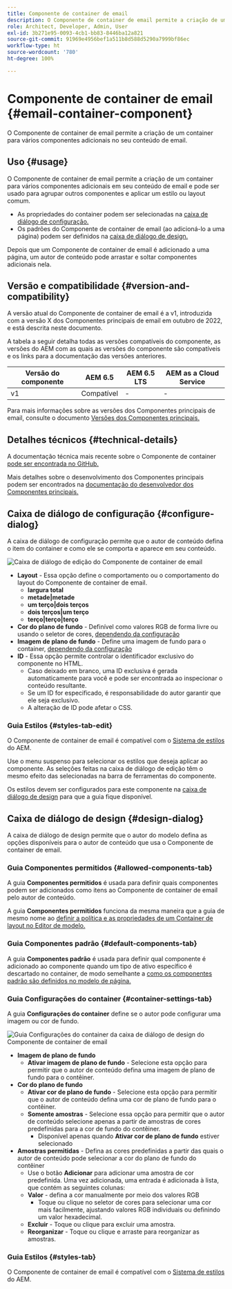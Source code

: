 ```yaml
---
title: Componente de container de email
description: O Componente de container de email permite a criação de um container para vários componentes adicionais no seu conteúdo de email.
role: Architect, Developer, Admin, User
exl-id: 3b271e95-0093-4cb1-bb83-8446ba12a821
source-git-commit: 91969e4956bef1a511b8d588d5290a7999bf86ec
workflow-type: ht
source-wordcount: '780'
ht-degree: 100%

---
```



# Componente de container de email {#email-container-component}

O Componente de container de email permite a criação de um container para vários componentes adicionais no seu conteúdo de email.

## Uso {#usage}

O Componente de container de email permite a criação de um container para vários componentes adicionais em seu conteúdo de email e pode ser usado para agrupar outros componentes e aplicar um estilo ou layout comum.

* As propriedades do container podem ser selecionadas na [caixa de diálogo de configuração.](#configure-dialog)
* Os padrões do Componente de container de email (ao adicioná-lo a uma página) podem ser definidos na [caixa de diálogo de design.](#design-dialog)

Depois que um Componente de container de email é adicionado a uma página, um autor de conteúdo pode arrastar e soltar componentes adicionais nela.

## Versão e compatibilidade {#version-and-compatibility}

A versão atual do Componente de container de email é a v1, introduzida com a versão X dos Componentes principais de email em outubro de 2022, e está descrita neste documento.

A tabela a seguir detalha todas as versões compatíveis do componente, as versões do AEM com as quais as versões do componente são compatíveis e os links para a documentação das versões anteriores.

| Versão do componente | AEM 6.5 | AEM 6.5 LTS | AEM as a Cloud Service |
|---|---|---|---|
| v1 | Compatível | - | - |

Para mais informações sobre as versões dos Componentes principais de email, consulte o documento [Versões dos Componentes principais.](/help/email/versions.md)

## Detalhes técnicos {#technical-details}

A documentação técnica mais recente sobre o Componente de container [pode ser encontrada no GitHub.](https://adobe.com/go/aem_cmp_tech_email_container_v1)

Mais detalhes sobre o desenvolvimento dos Componentes principais podem ser encontrados na [documentação do desenvolvedor dos Componentes principais.](/help/developing/overview.md)

## Caixa de diálogo de configuração {#configure-dialog}

A caixa de diálogo de configuração permite que o autor de conteúdo defina o item do container e como ele se comporta e aparece em seu conteúdo.

![Caixa de diálogo de edição do Componente de container de email](/help/email/assets/email-container-configure.png)

* **Layout** - Essa opção define o comportamento ou o comportamento do layout do Componente de container de email.
   * **largura total**
   * **metade|metade**
   * **um terço|dois terços**
   * **dois terços|um terço**
   * **terço|terço|terço**
* **Cor do plano de fundo** - Definível como valores RGB de forma livre ou usando o seletor de cores, [dependendo da configuração](#container-settings-tab)
* **Imagem de plano de fundo** - Define uma imagem de fundo para o container, [dependendo da configuração](#container-settings-tab)
* **ID** - Essa opção permite controlar o identificador exclusivo do componente no HTML.
   * Caso deixado em branco, uma ID exclusiva é gerada automaticamente para você e pode ser encontrada ao inspecionar o conteúdo resultante.
   * Se um ID for especificado, é responsabilidade do autor garantir que ele seja exclusivo.
   * A alteração de ID pode afetar o CSS.

### Guia Estilos {#styles-tab-edit}

O Componente de container de email é compatível com o [Sistema de estilos](/help/get-started/authoring.md#component-styling) do AEM.

Use o menu suspenso para selecionar os estilos que deseja aplicar ao componente. As seleções feitas na caixa de diálogo de edição têm o mesmo efeito das selecionadas na barra de ferramentas do componente.

Os estilos devem ser configurados para este componente na [caixa de diálogo de design](#design-dialog) para que a guia fique disponível.

## Caixa de diálogo de design {#design-dialog}

A caixa de diálogo de design permite que o autor do modelo defina as opções disponíveis para o autor de conteúdo que usa o Componente de container de email.

### Guia Componentes permitidos {#allowed-components-tab}

A guia **Componentes permitidos** é usada para definir quais componentes podem ser adicionados como itens ao Componente de container de email pelo autor de conteúdo.

A guia **Componentes permitidos** funciona da mesma maneira que a guia de mesmo nome ao [definir a política e as propriedades de um Container de layout no Editor de modelo.](https://experienceleague.adobe.com/docs/experience-manager-cloud-service/sites/authoring/features/templates.html?lang=pt-BR)

### Guia Componentes padrão {#default-components-tab}

A guia **Componentes padrão** é usada para definir qual componente é adicionado ao componente quando um tipo de ativo específico é descartado no container, de modo semelhante a [como os componentes padrão são definidos no modelo de página.](https://experienceleague.adobe.com/docs/experience-manager-cloud-service/sites/authoring/features/templates.html?lang=pt-BR)

### Guia Configurações do container {#container-settings-tab}

A guia **Configurações do container** define se o autor pode configurar uma imagem ou cor de fundo.

![Guia Configurações do container da caixa de diálogo de design do Componente de container de email](/help/email/assets/email-container-design-container-settings.png)

* **Imagem de plano de fundo**
   * **Ativar imagem de plano de fundo** - Selecione esta opção para permitir que o autor de conteúdo defina uma imagem de plano de fundo para o contêiner.
* **Cor do plano de fundo**
   * **Ativar cor de plano de fundo** - Selecione esta opção para permitir que o autor de conteúdo defina uma cor de plano de fundo para o contêiner.
   * **Somente amostras** - Selecione essa opção para permitir que o autor de conteúdo selecione apenas a partir de amostras de cores predefinidas para a cor de fundo do contêiner.
      * Disponível apenas quando **Ativar cor de plano de fundo** estiver selecionado
* **Amostras permitidas** - Defina as cores predefinidas a partir das quais o autor de conteúdo pode selecionar a cor do plano de fundo do contêiner
   * Use o botão **Adicionar** para adicionar uma amostra de cor predefinida. Uma vez adicionada, uma entrada é adicionada à lista, que contém as seguintes colunas:
   * **Valor** - defina a cor manualmente por meio dos valores RGB
      * Toque ou clique no seletor de cores para selecionar uma cor mais facilmente, ajustando valores RGB individuais ou definindo um valor hexadecimal.
   * **Excluir** - Toque ou clique para excluir uma amostra.
   * **Reorganizar** - Toque ou clique e arraste para reorganizar as amostras.

### Guia Estilos {#styles-tab}

O Componente de container de email é compatível com o [Sistema de estilos](/help/get-started/authoring.md#component-styling) do AEM.
